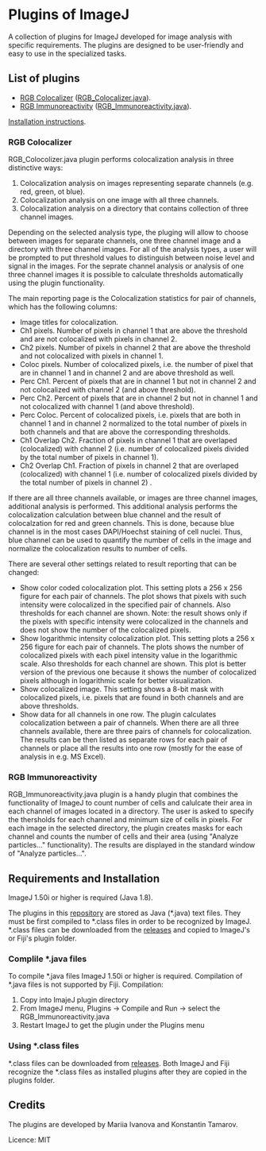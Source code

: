 # Plugins of ImageJ
A collection of plugins for ImageJ developed for image analysis with specific requirements. The plugins are designed to be user-friendly and easy to use in the specialized tasks.

## List of plugins

- [RGB Colocalizer](#rgb-colocalizer) ([RGB_Colocalizer.java](./blob/main/plugins/RGB_Colocalizer.java)).
- [RGB Immunoreactivity](#rgb-immunoreactivity) ([RGB_Immunoreactivity.java](./blob/main/plugins/RGB_Immunoreactivity.java)).

[Installation instructions](#requirements-and-installation).


### RGB Colocalizer

RGB_Colocolizer.java plugin performs colocalization analysis in three distinctive ways:
1. Colocalization analysis on images representing separate channels (e.g. red, green, ot blue).
2. Colocalization analysis on one image with all three channels.
3. Colocalization analysis on a directory that contains collection of three channel images.

Depending on the selected analysis type, the pluging will allow to choose between images for separate channels, one three channel image and a directory with three channel images. For all of the analysis types, a user will be prompted to put threshold values to distinguish between noise level and signal in the images. For the seprate channel analysis or analysis of one three channel images it is possible to calculate thresholds automatically using the plugin functionality.

The main reporting page is the Colocalization statistics for pair of channels, which has the following columns:
- Image titles for colocalization.
- Ch1 pixels. Number of pixels in channel 1 that are above the threshold and are not colocalized with pixels in channel 2.
- Ch2 pixels. Number of pixels in channel 2 that are above the threshold and not colocalized with pixels in channel 1.
- Coloc pixels. Number of colocalized pixels, i.e. the number of pixel that are in channel 1 and in channel 2 and are above threshold as well.
- Perc Ch1. Percent of pixels that are in channel 1 but not in channel 2 and not colocalized with channel 2 (and above threshold).
- Perc Ch2. Percent of pixels that are in channel 2 but not in channel 1 and not colocalized with channel 1 (and above threshold).
- Perc Coloc. Percent of colocalized pixels, i.e. pixels that are both in channel 1 and in channel 2 normalized to the total number of pixels in both channels and that are above the corresponding thresholds.
- Ch1 Overlap Ch2. Fraction of pixels in channel 1 that are overlaped (colocalized) with channel 2 (i.e. number of colocalized pixels divided by the total number of pixels in channel 1).
- Ch2 Overlap Ch1. Fraction of pixels in channel 2 that are overlaped (colocalized) with channel 1 (i.e. number of colocalized pixels divided by the total number of pixels in channel 2) .

If there are all three channels available, or images are three channel images, additional analysis is performed. This additional analysis performs the colocalization calculation between blue channel and the result of colocalzation for red and green channels. This is done, because blue channel is in the most cases DAPI/Hoechst staining of cell nuclei. Thus, blue channel can be used to quantify the number of cells in the image and normalize the colocalization results to number of cells.

There are several other settings related to result reporting that can be changed:
- Show color coded colocalization plot. This setting plots a 256 x 256 figure for each pair of channels. The plot shows that pixels with such intensity were colocalized in the specified pair of channels. Also  thresholds for each channel are shown. Note: the result shows only if the pixels with specific intensity were colocalized in the channels and does not show the number of the colocalized pixels.
- Show logarithmic intensity colocalization plot. This setting plots a 256 x 256 figure for each pair of channels. The plots shows the number of colocalized pixels with each pixel intensity value in the logarithmic scale. Also thresholds for each channel are shown. This plot is better version of the previous one because it shows the number of colocalized pixels although in logarithmic scale for better visualization.
- Show colocalized image. This setting shows a 8-bit mask with colocalized pixels, i.e. pixels that are found in both channels and are above thresholds.
- Show data for all channels in one row. The plugin calculates colocalization between a pair of channels. When there are all three channels available, there are three pairs of channels for colocalization. The results can be then listed as separate rows for each pair of channels or place all the results into one row (mostly for the ease of analysis in e.g. MS Excel). 

### RGB Immunoreactivity

RGB_Immunoreactivity.java plugin is a handy plugin that combines the functionality of ImageJ to count number of cells and calulcate their area in each channel of images located in a directory. The user is asked to specify the thersholds for each channel and minimum size of cells in pixels. For each image in the selected directory, the plugin creates masks for each channel and counts the number of cells and their area (using "Analyze particles..." functionality). The results are displayed in the standard window of "Analyze particles...".

## Requirements and Installation
ImageJ 1.50i or higher is required (Java 1.8).

The plugins in this [repository](https://github.com/naitsok/IJ-plugins) are stored as Java (*.java) text files. They must be first compiled to *.class files in order to be recognized by ImageJ. *.class files can be downloaded from the [releases](page) and copied to ImageJ's or Fiji's plugin folder.

### Complile *.java files
To compile *.java files ImageJ 1.50i or higher is required. Compilation of *.java files is not supported by Fiji.
Compilation:
1. Copy into ImajeJ plugin directory
2. From ImageJ menu, Plugins -> Compile and Run -> select the RGB_Immunoreactivity.java
3. Restart ImageJ to get the plugin under the Plugins menu

### Using *.class files

*.class files can be downloaded from [releases](page). Both ImageJ and Fiji recognize the *.class files as installed plugins after they are copied in the plugins folder.


## Credits
The plugins are developed by Mariia Ivanova and Konstantin Tamarov.

Licence: MIT


